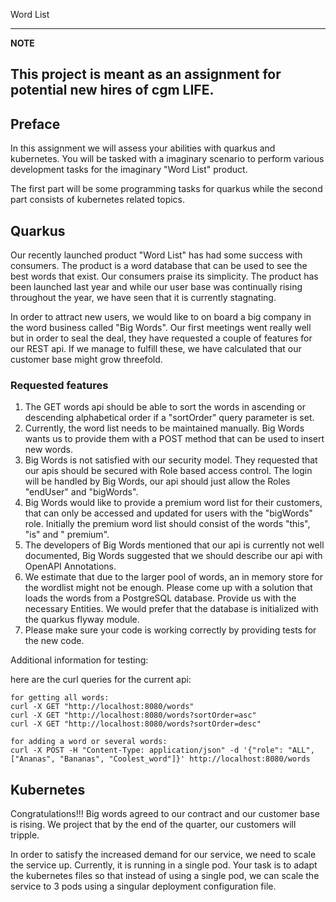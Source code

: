 Word List

---
**NOTE**

This project is meant as an assignment for potential new hires of cgm LIFE.
---

## Preface

In this assignment we will assess your abilities with quarkus and kubernetes. You will be tasked with a imaginary
scenario to perform various development tasks for the imaginary "Word List" product.

The first part will be some programming tasks for quarkus while the second part consists of kubernetes related
topics.

## Quarkus

Our recently launched product "Word List" has had some success with consumers. The product is a word database
that can be used to see the best words that exist. Our consumers praise its simplicity. The product has been launched
last year and while our user base was continually rising throughout the year, we have seen that it is currently
stagnating.

In order to attract new users, we would like to on board a big company in the word business called "Big Words".
Our first meetings went really well but in order to seal the deal, they have requested a couple of features for our
REST api. If we manage to fulfill these, we have calculated that our customer base might grow threefold.

### Requested features

1. The GET words api should be able to sort the words in ascending or descending alphabetical order if a "sortOrder"
   query parameter is set.
2. Currently, the word list needs to be maintained manually. Big Words wants us to provide them with a POST method that
   can be used to insert new words.
3. Big Words is not satisfied with our security model. They requested that our apis should be secured with Role based
   access control. The login will be handled by Big Words, our api should just allow the Roles "endUser" and "bigWords".
4. Big Words would like to provide a premium word list for their customers, that can only be accessed and updated for
   users with the "bigWords" role. Initially the premium word list should consist of the words "this", "is" and "
   premium".
5. The developers of Big Words mentioned that our api is currently not well documented, Big Words suggested that we
   should describe our api with OpenAPI Annotations.
6. We estimate that due to the larger pool of words, an in memory store for the wordlist might not be enough. Please
   come up with a solution that loads the words from a PostgreSQL database. Provide us with the necessary Entities. We
   would prefer that the database is initialized with the quarkus flyway module.
7. Please make sure your code is working correctly by providing tests for the new code.

Additional information for testing:

here are the curl queries for the current api:

``` 
for getting all words:
curl -X GET "http://localhost:8080/words"
curl -X GET "http://localhost:8080/words?sortOrder=asc"
curl -X GET "http://localhost:8080/words?sortOrder=desc"

for adding a word or several words:
curl -X POST -H "Content-Type: application/json" -d '{"role": "ALL", ["Ananas", "Bananas", "Coolest_word"]}' http://localhost:8080/words

```

## Kubernetes

Congratulations!!! Big words agreed to our contract and our customer base is rising. We project that by the end of the
quarter, our customers will tripple.

In order to satisfy the increased demand for our service, we need to scale the service up. Currently, it is running in a
single pod. Your task is to adapt the kubernetes files so that instead of using a single pod, we can scale the service
to 3 pods using a singular deployment configuration file.
